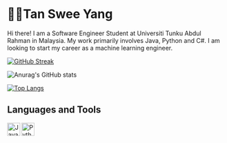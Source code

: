 # 🧑‍💻Tan Swee Yang

<p>Hi there! I am a Software Engineer Student at Universiti Tunku Abdul Rahman in Malaysia. My work primarily involves Java, Python and C#. 
I am looking to start my career as a machine learning engineer.</p>

[![GitHub Streak](https://streak-stats.demolab.com?user=tansweeyang&theme=omni&mode=weekly&background=000000&border=FFFFFF&ring=DD0000&dates=DDDDDD&stroke=DD2727&currStreakNum=DDDDDD&currStreakLabel=DD2727&sideNums=DDDDDD&sideLabels=DDDDDD&fire=FFF925)](https://git.io/streak-stats)
<p>
  
![Anurag's GitHub stats](https://github-readme-stats.vercel.app/api?username=tansweeyang&show_icons=true&theme=dark)
  
[![Top Langs](https://github-readme-stats.vercel.app/api/top-langs/?username=tansweeyang&layout=compact)](https://github.com/anuraghazra/github-readme-stats)

  
## Languages and Tools
<img align="left" alt="Java" width="30px" src="https://camo.githubusercontent.com/20ffa1c9a31e2c991c8b52b0cb7be938de51db4b7a9299658fef28efb0cc845a/68747470733a2f2f63646e2e6a7364656c6976722e6e65742f67682f64657669636f6e732f64657669636f6e2f69636f6e732f6a6176612f6a6176612d6f726967696e616c2e737667" data-canonical-src="https://cdn.jsdelivr.net/gh/devicons/devicon/icons/java/java-original.svg" style="max-width: 100%;">
<img align="left" alt="Python" width="30px" src="https://camo.githubusercontent.com/43a3630f8c7313521f8202ad5de3905565d7e3b42708ca7854fec4c5d92817b3/68747470733a2f2f63646e2e6a7364656c6976722e6e65742f67682f64657669636f6e732f64657669636f6e2f69636f6e732f707974686f6e2f707974686f6e2d706c61696e2e737667" data-canonical-src="https://cdn.jsdelivr.net/gh/devicons/devicon/icons/python/python-plain.svg" style="max-width: 100%;">



